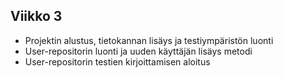 ## Viikko 3

- Projektin alustus, tietokannan lisäys ja testiympäristön luonti
- User-repositorin luonti ja uuden käyttäjän lisäys metodi
- User-repositorin testien kirjoittamisen aloitus
